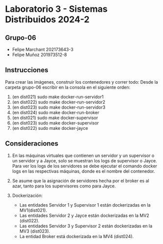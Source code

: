 # Laboratorio 3 - Sistemas Distribuidos 2024-2

## Grupo-06

- Felipe Marchant 202173643-3
- Felipe Muñoz 201973512-8

## Instrucciones

Para crear las imágenes, construir los contenedores y correr todo:
Desde la carpeta grupo-06 escribir en la consola en el siguiente orden:

1. (en dist021) sudo make docker-run-servidor1
2. (en dist022) sudo make docker-run-servidor2
3. (en dist023) sudo make docker-run-servidor3
4. (en dist024) sudo make docker-run-broker
5. (en dist021) sudo make docker-supervisor
6. (en dist023) sudo make docker-supervisor
7. (en dist022) sudo make docker-jayce

## Consideraciones

1. En las máquinas virtuales que contienen un servidor y un supervisor o un servidor y a Jayce, solo se muestran los logs de supervisor o Jayce. Para ver los logs de los servidores se debe ejecutar el comando docker logs <contenedor> en las respectivas máquinas, donde <contenedor> es el nombre del contenedor.

2. Se asume que la asignación de servidores hecha por el broker es al azar, tanto para los supervisores como para Jayce.

3. Dockerización:
   - Las entidades Servidor 1 y Supervisor 1 están dockerizadas en la MV1(dist021).
   - Las entidades Servidor 2 y Jayce están dockerizadas en la MV2 (dist022).
   - Las entidades Servidor 3 y Supervisor 2 están dockerizadas en la MV3 (dist023).
   - La entidad Broker está dockerizada en la MV4 (dist024).
